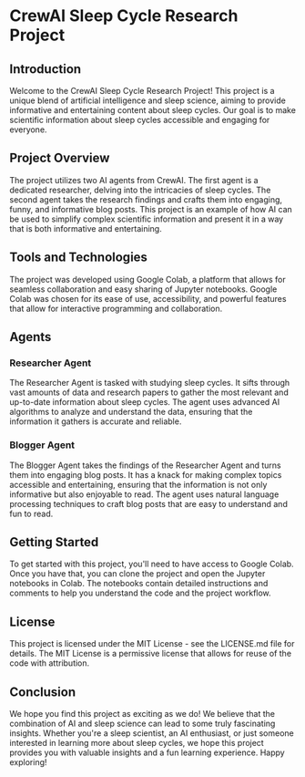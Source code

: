 # CrewAI Sleep Cycle Research Project

## Introduction
Welcome to the CrewAI Sleep Cycle Research Project! This project is a unique blend of artificial intelligence and sleep science, aiming to provide informative and entertaining content about sleep cycles. Our goal is to make scientific information about sleep cycles accessible and engaging for everyone.

## Project Overview
The project utilizes two AI agents from CrewAI. The first agent is a dedicated researcher, delving into the intricacies of sleep cycles. The second agent takes the research findings and crafts them into engaging, funny, and informative blog posts. This project is an example of how AI can be used to simplify complex scientific information and present it in a way that is both informative and entertaining.

## Tools and Technologies
The project was developed using Google Colab, a platform that allows for seamless collaboration and easy sharing of Jupyter notebooks. Google Colab was chosen for its ease of use, accessibility, and powerful features that allow for interactive programming and collaboration.

## Agents
### Researcher Agent
The Researcher Agent is tasked with studying sleep cycles. It sifts through vast amounts of data and research papers to gather the most relevant and up-to-date information about sleep cycles. The agent uses advanced AI algorithms to analyze and understand the data, ensuring that the information it gathers is accurate and reliable.

### Blogger Agent
The Blogger Agent takes the findings of the Researcher Agent and turns them into engaging blog posts. It has a knack for making complex topics accessible and entertaining, ensuring that the information is not only informative but also enjoyable to read. The agent uses natural language processing techniques to craft blog posts that are easy to understand and fun to read.

## Getting Started
To get started with this project, you'll need to have access to Google Colab. Once you have that, you can clone the project and open the Jupyter notebooks in Colab. The notebooks contain detailed instructions and comments to help you understand the code and the project workflow.

## License
This project is licensed under the MIT License - see the LICENSE.md file for details. The MIT License is a permissive license that allows for reuse of the code with attribution.

## Conclusion
We hope you find this project as exciting as we do! We believe that the combination of AI and sleep science can lead to some truly fascinating insights. Whether you're a sleep scientist, an AI enthusiast, or just someone interested in learning more about sleep cycles, we hope this project provides you with valuable insights and a fun learning experience. Happy exploring!

